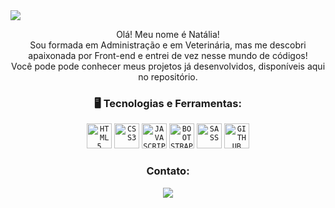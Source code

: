 <img align="center" src="https://user-images.githubusercontent.com/61480327/229664862-3f6d4000-97c6-44c0-8082-3d243f04074d.png">

<p align="center">Olá! Meu nome é Natália!<br/> 
Sou formada em Administração e em Veterinária, mas me descobri apaixonada por Front-end e entrei de vez nesse mundo de códigos! 
<br />
Você pode pode conhecer meus projetos já desenvolvidos, disponíveis aqui no repositório.
</p>
<section align="center">
<h3 font-weight="bold"> 🖥️ Tecnologias e Ferramentas:</h3>
<code><img width="40px" src="https://cdn.jsdelivr.net/gh/devicons/devicon/icons/html5/html5-original-wordmark.svg" title = "HTML5"/></code>
<code><img width="40px" src="https://cdn.jsdelivr.net/gh/devicons/devicon/icons/css3/css3-original-wordmark.svg" title = "CSS3"/></code>
<code><img width="40px" src="https://cdn.jsdelivr.net/gh/devicons/devicon/icons/javascript/javascript-original.svg" title = "JAVASCRIPT"/></code>
<code><img width="40px"src="https://cdn.jsdelivr.net/gh/devicons/devicon/icons/bootstrap/bootstrap-original.svg" title = "BOOTSTRAP"/></code>
<code><img width="40px" src="https://cdn.jsdelivr.net/gh/devicons/devicon/icons/sass/sass-original.svg" title = "SASS"/></code>
<code><img width="40px" src="https://cdn.jsdelivr.net/gh/devicons/devicon/icons/github/github-original.svg" title = "GITHUB"/></code>
</br>
<h3 font-weight="bold"> Contato:</h3>
<a href="https://www.linkedin.com/in/natalia-aith/" target="_blank"><img src="https://img.shields.io/badge/-LinkedIn-%230077B5?style=for-the-badge&logo=linkedin&logoColor=white" target="_blank"></a>
</br>
</section>

